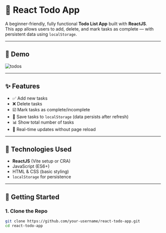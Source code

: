 # 📝 React Todo App

A beginner-friendly, fully functional **Todo List App** built with **ReactJS**.  
This app allows users to add, delete, and mark tasks as complete — with persistent data using `localStorage`.

---

## 📸 Demo

![todos](https://github.com/user-attachments/assets/c6c4574b-09e7-494e-a277-65a7f44abbf6)

---

## ✨ Features

- ✅ Add new tasks
- ❌ Delete tasks
- ☑️ Mark tasks as complete/incomplete
- 💾 Save tasks to `localStorage` (data persists after refresh)
- 📊 Show total number of tasks
- 🔄 Real-time updates without page reload

---

## 🧰 Technologies Used

- **ReactJS** (Vite setup or CRA)
- JavaScript (ES6+)
- HTML & CSS (basic styling)
- `localStorage` for persistence

---

## 🚀 Getting Started

### 1. Clone the Repo

```bash
git clone https://github.com/your-username/react-todo-app.git
cd react-todo-app
